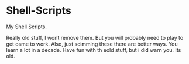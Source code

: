 Shell-Scripts
=============

My Shell Scripts.

Really old stuff, I wont remove them. But you will probably need to play to get osme to work. Also, just scimming these there are better ways. You learn a lot in a decade. Have fun with th eold stuff, but i did warn you. Its old.
